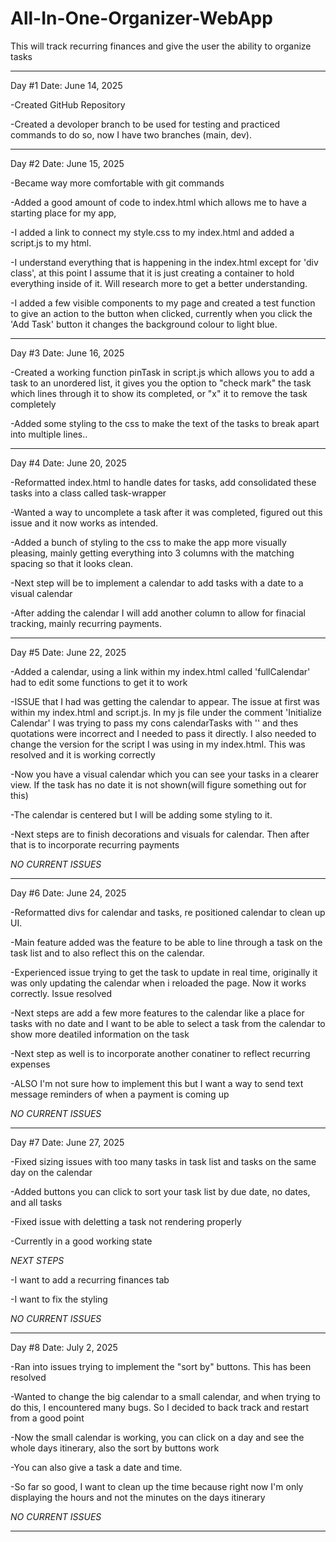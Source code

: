 # All-In-One-Organizer-WebApp
This will track recurring finances and give the user the ability to organize tasks


-------------------------------------------------------------------------------------------------------------------------------------------------------------------------------------------------
Day #1  Date: June 14, 2025


-Created GitHub Repository

-Created a devoloper branch to be used for testing and practiced commands to do so,
now I have two branches (main, dev).

-------------------------------------------------------------------------------------------------------------------------------------------------------------------------------------------------
Day #2 Date: June 15, 2025


-Became way more comfortable with git commands

-Added a good amount of code to index.html which allows me to have a starting place for my app,

-I added a link to connect my style.css to my index.html and added a script.js to my html.

-I understand everything that is happening in the index.html except for 'div class', at this point
I assume that it is just creating a container to hold everything inside of it. Will research more to
get a better understanding.

-I added a few visible components to my page and created a test function to give an action to the button when clicked, currently when you click the 'Add Task' button it changes the background colour to light blue. 

-------------------------------------------------------------------------------------------------------------------------------------------------------------------------------------------------
Day #3 Date: June 16, 2025

-Created a working function pinTask in script.js which allows you to add a task to an unordered list, it gives you the option to "check mark" the task which lines through it to show its completed, or "x" it to remove the task completely

-Added some styling to the css to make the text of the tasks to break apart into multiple lines..

-------------------------------------------------------------------------------------------------------------------------------------------------------------------------------------------------

Day #4 Date: June 20, 2025

-Reformatted index.html to handle dates for tasks, add consolidated these tasks into a class called task-wrapper

-Wanted a way to uncomplete a task after it was completed, figured out this issue and it now works as intended.

-Added a bunch of styling to the css to make the app more visually pleasing, mainly getting everything into 3 columns with the matching spacing so that it looks clean.

-Next step will be to implement a calendar to add tasks with a date to a visual calendar

-After adding the calendar I will add another column to allow for finacial tracking, mainly recurring payments.

-------------------------------------------------------------------------------------------------------------------------------------------------------------------------------------------------

Day #5 Date: June 22, 2025

-Added a calendar, using a link within my index.html called 'fullCalendar' had to edit some functions to get it to work

-ISSUE that I had was getting the calendar to appear. The issue at first was within my index.html and script.js. In my js file under the comment 'Initialize Calendar' I was trying to pass my cons calendarTasks with '' and thes quotations were incorrect and I needed to pass it directly. I also needed to change the version for the script I was using in my index.html. This was resolved and it is working correctly

-Now you have a visual calendar which you can see your tasks in a clearer view. If the task has no date it is not shown(will figure something out for this)

-The calendar is centered but I will be adding some styling to it.

-Next steps are to finish decorations and visuals for calendar. Then after that is to incorporate recurring payments

*NO CURRENT ISSUES*

-------------------------------------------------------------------------------------------------------------------------------------------------------------------------------------------------

Day #6 Date: June 24, 2025

-Reformatted divs for calendar and tasks, re positioned calendar to clean up UI.

-Main feature added was the feature to be able to line through a task on the task list and to also reflect this on the calendar.

-Experienced issue trying to get the task to update in real time, originally it was only updating the calendar when i reloaded the page. Now it works correctly. Issue resolved

-Next steps are add a few more features to the calendar like a place for tasks with no date and I want to be able to select a task from the calendar to show more deatiled information on the task

-Next step as well is to incorporate another conatiner to reflect recurring expenses

-ALSO I'm not sure how to implement this but I want a way to send text message reminders of when a payment is coming up

*NO CURRENT ISSUES*

-------------------------------------------------------------------------------------------------------------------------------------------------------------------------------------------------

Day #7 Date: June 27, 2025

-Fixed sizing issues with too many tasks in task list and tasks on the same day on the calendar

-Added buttons you can click to sort your task list by due date, no dates, and all tasks

-Fixed issue with deletting a task not rendering properly

-Currently in a good working state 

*NEXT STEPS*

-I want to add a recurring finances tab

-I want to fix the styling

*NO CURRENT ISSUES*

-------------------------------------------------------------------------------------------------------------------------------------------------------------------------------------------------

Day #8 Date: July 2, 2025

-Ran into issues trying to implement the "sort by" buttons. This has been resolved

-Wanted to change the big calendar to a small calendar, and when trying to do this, I encountered many bugs. So I decided to back track and restart from a good point

-Now the small calendar is working, you can click on a day and see the whole days itinerary, also the sort by buttons work

-You can also give a task a date and time.

-So far so good, I want to clean up the time because right now I'm only displaying the hours and not the minutes on the days itinerary

*NO CURRENT ISSUES*

-------------------------------------------------------------------------------------------------------------------------------------------------------------------------------------------------
